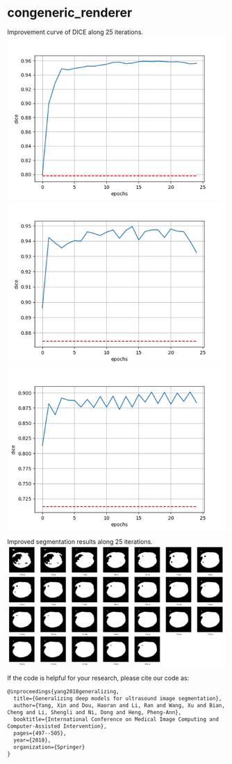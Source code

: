 # congeneric_renderer

Improvement curve of DICE along 25 iterations.
![image](https://github.com/xy0806/congeneric_renderer/blob/master/test_results/curve/1_dice.png)
![image](https://github.com/xy0806/congeneric_renderer/blob/master/test_results/curve/2_dice.png)
![image](https://github.com/xy0806/congeneric_renderer/blob/master/test_results/curve/3_dice.png)

Improved segmentation results along 25 iterations.
![image](https://github.com/xy0806/congeneric_renderer/blob/master/iter_25.png)


If the code is helpful for your research, please cite our code as:

    @inproceedings{yang2018generalizing,
      title={Generalizing deep models for ultrasound image segmentation},
      author={Yang, Xin and Dou, Haoran and Li, Ran and Wang, Xu and Bian, Cheng and Li, Shengli and Ni, Dong and Heng, Pheng-Ann},
      booktitle={International Conference on Medical Image Computing and Computer-Assisted Intervention},
      pages={497--505},
      year={2018},
      organization={Springer}
    }

